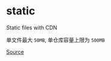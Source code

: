 # static

Static files with CDN

单文件最大 `50MB`, 单仓库容量上限为 `500MB`

[Source](https://github.com/GallenHu/static)